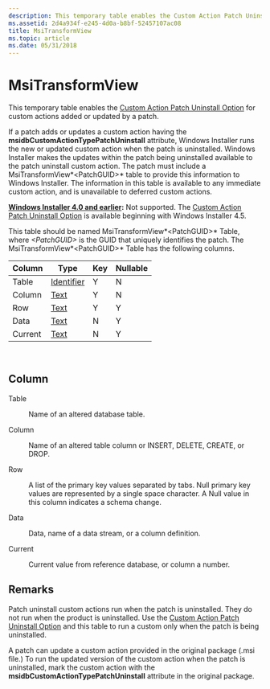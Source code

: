 ```yaml
---
description: This temporary table enables the Custom Action Patch Uninstall Option for custom actions added or updated by a patch.
ms.assetid: 2d4a934f-e245-4d0a-b8bf-52457107ac08
title: MsiTransformView
ms.topic: article
ms.date: 05/31/2018
---
```


# MsiTransformView

This temporary table enables the [Custom Action Patch Uninstall Option](custom-action-patch-uninstall-option.md) for custom actions added or updated by a patch.

If a patch adds or updates a custom action having the **msidbCustomActionTypePatchUninstall** attribute, Windows Installer runs the new or updated custom action when the patch is uninstalled. Windows Installer makes the updates within the patch being uninstalled available to the patch uninstall custom action. The patch must include a MsiTransformView*&lt;PatchGUID&gt;* table to provide this information to Windows Installer. The information in this table is available to any immediate custom action, and is unavailable to deferred custom actions.

**[Windows Installer 4.0 and earlier](not-supported-in-windows-installer-4-0.md):** Not supported. The [Custom Action Patch Uninstall Option](custom-action-patch-uninstall-option.md) is available beginning with Windows Installer 4.5.

This table should be named MsiTransformView*&lt;PatchGUID&gt;* Table, where *&lt;PatchGUID&gt;* is the GUID that uniquely identifies the patch. The MsiTransformView*&lt;PatchGUID&gt;* Table has the following columns.



| Column  | Type                         | Key | Nullable |
|---------|------------------------------|-----|----------|
| Table   | [Identifier](identifier.md) | Y   | N        |
| Column  | [Text](text.md)             | Y   | N        |
| Row     | [Text](text.md)             | Y   | Y        |
| Data    | [Text](text.md)             | N   | Y        |
| Current | [Text](text.md)             | N   | Y        |



 

## Column

<dl> <dt>

<span id="Table"></span><span id="table"></span><span id="TABLE"></span>Table
</dt> <dd>

Name of an altered database table.

</dd> <dt>

<span id="Column"></span><span id="column"></span><span id="COLUMN"></span>Column
</dt> <dd>

Name of an altered table column or INSERT, DELETE, CREATE, or DROP.

</dd> <dt>

<span id="Row"></span><span id="row"></span><span id="ROW"></span>Row
</dt> <dd>

A list of the primary key values separated by tabs. Null primary key values are represented by a single space character. A Null value in this column indicates a schema change.

</dd> <dt>

<span id="Data"></span><span id="data"></span><span id="DATA"></span>Data
</dt> <dd>

Data, name of a data stream, or a column definition.

</dd> <dt>

<span id="Current"></span><span id="current"></span><span id="CURRENT"></span>Current
</dt> <dd>

Current value from reference database, or column a number.

</dd> </dl>

## Remarks

Patch uninstall custom actions run when the patch is uninstalled. They do not run when the product is uninstalled. Use the [Custom Action Patch Uninstall Option](custom-action-patch-uninstall-option.md) and this table to run a custom only when the patch is being uninstalled.

A patch can update a custom action provided in the original package (.msi file.) To run the updated version of the custom action when the patch is uninstalled, mark the custom action with the **msidbCustomActionTypePatchUninstall** attribute in the original package.

 

 




